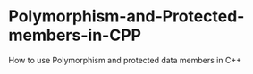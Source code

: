 # Polymorphism-and-Protected-members-in-CPP
How to use Polymorphism and protected data members in C++
